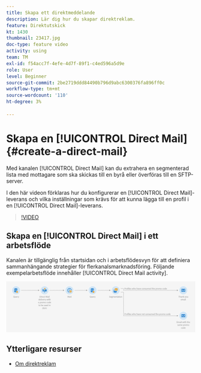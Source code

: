 ```yaml
---
title: Skapa ett direktmeddelande
description: Lär dig hur du skapar direktreklam.
feature: Direktutskick
kt: 1430
thumbnail: 23417.jpg
doc-type: feature video
activity: using
team: TM
exl-id: f54acc7f-4efe-4d7f-89f1-c4ed596a5d9e
role: User
level: Beginner
source-git-commit: 2be2719ddd84490b796d9abc6300376fa896ff0c
workflow-type: tm+mt
source-wordcount: '110'
ht-degree: 3%

---
```


# Skapa en [!UICONTROL Direct Mail] {#create-a-direct-mail}

Med kanalen [!UICONTROL Direct Mail] kan du extrahera en segmenterad lista med mottagare som ska skickas till en byrå eller överföras till en SFTP-server.

I den här videon förklaras hur du konfigurerar en [!UICONTROL Direct Mail]-leverans och vilka inställningar som krävs för att kunna lägga till en profil i en [!UICONTROL Direct Mail]-leverans.

>[!VIDEO](https://video.tv.adobe.com/v/23417?quality=12)

## Skapa en [!UICONTROL Direct Mail] i ett arbetsflöde

Kanalen är tillgänglig från startsidan och i arbetsflödesvyn för att definiera sammanhängande strategier för flerkanalsmarknadsföring. Följande exempelarbetsflöde innehåller [!UICONTROL Direct Mail activity].

![Arbetsflödesbild](/help/assets/direct_mail_examplewf.png)

## Ytterligare resurser

* [Om direktreklam](https://docs.adobe.com/content/help/en/campaign-standard/using/communication-channels/direct-mail/about-direct-mail.html)
